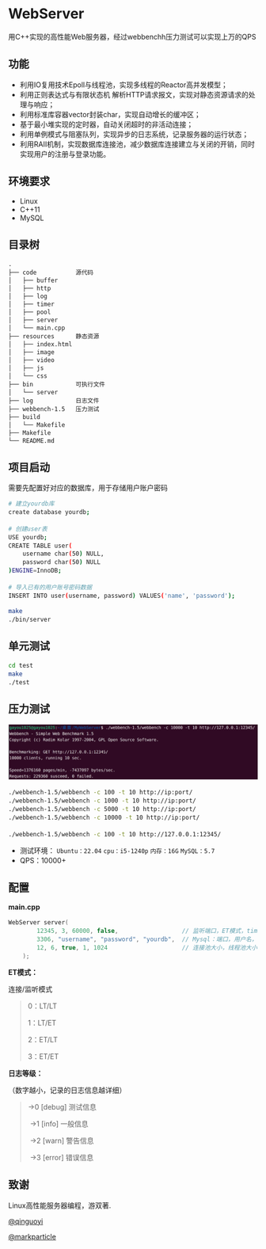 # WebServer

用C++实现的高性能Web服务器，经过webbenchh压力测试可以实现上万的QPS

## 功能

* 利用IO复用技术Epoll与线程池，实现多线程的Reactor高并发模型；
* 利用正则表达式与有限状态机 解析HTTP请求报文，实现对静态资源请求的处理与响应；
* 利用标准库容器vector封装char，实现自动增长的缓冲区；
* 基于最小堆实现的定时器，自动关闭超时的非活动连接；
* 利用单例模式与阻塞队列，实现异步的日志系统，记录服务器的运行状态；
* 利用RAII机制，实现数据库连接池，减少数据库连接建立与关闭的开销，同时实现用户的注册与登录功能。

## 环境要求

* Linux
* C++11
* MySQL

## 目录树

```
.
├── code           源代码
│   ├── buffer
│   ├── http
│   ├── log
│   ├── timer
│   ├── pool
│   ├── server
│   └── main.cpp
├── resources      静态资源
│   ├── index.html
│   ├── image
│   ├── video
│   ├── js
│   └── css
├── bin            可执行文件
│   └── server
├── log            日志文件
├── webbench-1.5   压力测试
├── build          
│   └── Makefile
├── Makefile
└── README.md
```


## 项目启动

需要先配置好对应的数据库，用于存储用户账户密码

```bash
# 建立yourdb库
create database yourdb;

# 创建user表
USE yourdb;
CREATE TABLE user(
    username char(50) NULL,
    password char(50) NULL
)ENGINE=InnoDB;

# 导入已有的用户账号密码数据
INSERT INTO user(username, password) VALUES('name', 'password');
```

```bash
make
./bin/server
```

## 单元测试

```bash
cd test
make
./test
```

## 压力测试

![image-20230529081814140](README.assets/image-20230529081814140.png)

```bash
./webbench-1.5/webbench -c 100 -t 10 http://ip:port/
./webbench-1.5/webbench -c 1000 -t 10 http://ip:port/
./webbench-1.5/webbench -c 5000 -t 10 http://ip:port/
./webbench-1.5/webbench -c 10000 -t 10 http://ip:port/

./webbench-1.5/webbench -c 100 -t 10 http://127.0.0.1:12345/
```

* 测试环境： `Ubuntu：22.04` `cpu：i5-1240p` `内存：16G` `MySQL：5.7`
* QPS：10000+

## 配置

**main.cpp**

```cpp
WebServer server(
        12345, 3, 60000, false,                  // 监听端口，ET模式，timeoutMs，优雅退出
        3306, "username", "password", "yourdb",  // Mysql：端口，用户名，密码，数据库名
        12, 6, true, 1, 1024                     // 连接池大小，线程池大小，日志开关、等级、异步队列容量
    );
```

**ET模式：**

连接/监听模式

> 0：LT/LT
>
> 1：LT/ET
>
> 2：ET/LT
>
> 3：ET/ET

**日志等级：**

（数字越小，记录的日志信息越详细）

> ->0	[debug]			测试信息
>
> ​	->1	[info]			一般信息	
>
> ​		->2	[warn]		警告信息
>
> ​			->3	[error]	错误信息

## 致谢

Linux高性能服务器编程，游双著.

[@qinguoyi](https://github.com/qinguoyi/TinyWebServer)

[@markparticle](https://github.com/markparticle/WebServer)